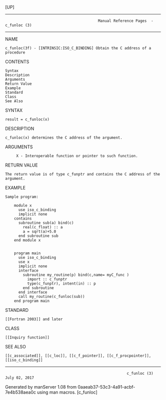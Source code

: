 [UP]

-----------------------------------------------------------------------------------------------------------------------------------
                                              Manual Reference Pages  - c_funloc (3)
-----------------------------------------------------------------------------------------------------------------------------------
                                                                 
NAME

    c_funloc(3f) - [INTRINSIC:ISO_C_BINDING] Obtain the C address of a procedure

CONTENTS

    Syntax
    Description
    Arguments
    Return Value
    Example
    Standard
    Class
    See Also

SYNTAX

    result = c_funloc(x)

DESCRIPTION

    c_funloc(x) determines the C address of the argument.

ARGUMENTS

         X - Interoperable function or pointer to such function.

RETURN VALUE

    The return value is of type c_funptr and contains the C address of the argument.

EXAMPLE

    Sample program:

        module x
          use iso_c_binding
          implicit none
        contains
          subroutine sub(a) bind(c)
            real(c_float) :: a
            a = sqrt(a)+5.0
          end subroutine sub
        end module x


        program main
          use iso_c_binding
          use x
          implicit none
          interface
            subroutine my_routine(p) bind(c,name= myC_func )
              import :: c_funptr
              type(c_funptr), intent(in) :: p
            end subroutine
          end interface
          call my_routine(c_funloc(sub))
        end program main



STANDARD

    [[Fortran 2003]] and later

CLASS

    [[Inquiry function]]

SEE ALSO

    [[c_associated]], [[c_loc]], [[c_f_pointer]], [[c_f_procpointer]], [[iso_c_binding]]

-----------------------------------------------------------------------------------------------------------------------------------

                                                           c_funloc (3)                                               July 02, 2017

Generated by manServer 1.08 from 0aaeab37-53c3-4a91-acbf-7e4b538aea0c using man macros.
                                                            [c_funloc]
